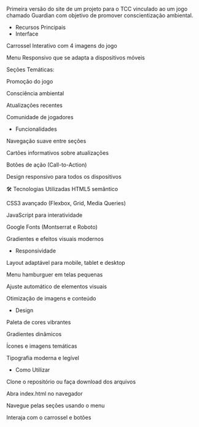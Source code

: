 Primeira versão do site de um projeto para o TCC vinculado ao um jogo chamado Guardian com objetivo de promover conscientização ambiental.

- Recursos Principais
- Interface

Carrossel Interativo com 4 imagens do jogo

Menu Responsivo que se adapta a dispositivos móveis

Seções Temáticas:

Promoção do jogo

Consciência ambiental

Atualizações recentes

Comunidade de jogadores

- Funcionalidades

Navegação suave entre seções

Cartões informativos sobre atualizações

Botões de ação (Call-to-Action)

Design responsivo para todos os dispositivos

🛠️ Tecnologias Utilizadas
HTML5 semântico

CSS3 avançado (Flexbox, Grid, Media Queries)

JavaScript para interatividade

Google Fonts (Montserrat e Roboto)

Gradientes e efeitos visuais modernos

- Responsividade
  
Layout adaptável para mobile, tablet e desktop

Menu hamburguer em telas pequenas

Ajuste automático de elementos visuais

Otimização de imagens e conteúdo

- Design

Paleta de cores vibrantes

Gradientes dinâmicos

Ícones e imagens temáticas

Tipografia moderna e legível

- Como Utilizar

Clone o repositório ou faça download dos arquivos

Abra index.html no navegador

Navegue pelas seções usando o menu

Interaja com o carrossel e botões
 
 
